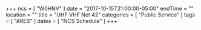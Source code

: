 +++
ncs = [ "W0HNV" ]
date = "2017-10-15T21:00:00-05:00"
endTime = ""
location = ""
title = "UHF VHF Net 42"
categories = [ "Public Service" ]
tags = [ "ARES" ]
dates = [ "NCS Schedule" ]
+++
